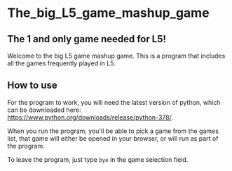 # The_big_L5_game_mashup_game
## The 1 and only game needed for L5!

Welcome to the big L5 game mashup game. This is a program that includes all the games frequently played in L5. 

## How to use

For the program to work, you will need the latest version of python, which can be downloaded here: https://www.python.org/downloads/release/python-378/.

When you run the program, you'll be able to pick a game from the games list, that game will either be opened in your browser, or will run as part of the program. 

To leave the program, just type `bye` in the game selection field.